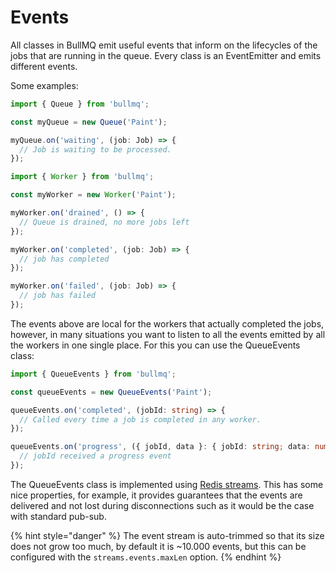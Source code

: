 # Events

All classes in BullMQ emit useful events that inform on the lifecycles of the jobs that are running in the queue. Every class is an EventEmitter and emits different events.

Some examples:

```typescript
import { Queue } from 'bullmq';

const myQueue = new Queue('Paint');

myQueue.on('waiting', (job: Job) => {
  // Job is waiting to be processed.
});
```

```typescript
import { Worker } from 'bullmq';

const myWorker = new Worker('Paint');

myWorker.on('drained', () => {
  // Queue is drained, no more jobs left
});

myWorker.on('completed', (job: Job) => {
  // job has completed
});

myWorker.on('failed', (job: Job) => {
  // job has failed
});
```

The events above are local for the workers that actually completed the jobs, however, in many situations you want to listen to all the events emitted by all the workers in one single place. For this you can use the QueueEvents class:

```typescript
import { QueueEvents } from 'bullmq';

const queueEvents = new QueueEvents('Paint');

queueEvents.on('completed', (jobId: string) => {
  // Called every time a job is completed in any worker.
});

queueEvents.on('progress', ({ jobId, data }: { jobId: string; data: number | object })) => {
  // jobId received a progress event
});
```

The QueueEvents class is implemented using [Redis streams](https://redis.io/topics/streams-intro). This has some nice properties, for example, it provides guarantees that the events are delivered and not lost during disconnections such as it would be the case with standard pub-sub.

{% hint style="danger" %}
The event stream is auto-trimmed so that its size does not grow too much, by default it is ~10.000 events, but this can be configured with the `streams.events.maxLen` option.
{% endhint %}

